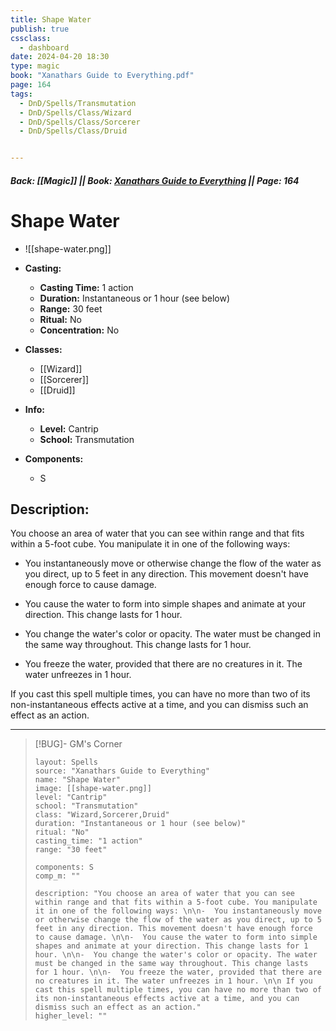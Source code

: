 ```yaml
---
title: Shape Water
publish: true
cssclass:
  - dashboard
date: 2024-04-20 18:30
type: magic
book: "Xanathars Guide to Everything.pdf"
page: 164
tags:
  - DnD/Spells/Transmutation
  - DnD/Spells/Class/Wizard
  - DnD/Spells/Class/Sorcerer
  - DnD/Spells/Class/Druid


---
```


##### Back: [[Magic]] || Book: [Xanathars Guide to Everything](https://drive.google.com/drive/folders/1O5bhpYizcIT5xxAoLOuzCRht_PVS7VSG?usp=sharing) || Page: 164

# Shape Water
- ![[shape-water.png]]
- **Casting:**
    - **Casting Time:** 1 action
    - **Duration:** Instantaneous or 1 hour (see below)
    - **Range:** 30 feet
    - **Ritual:** No
    - **Concentration:** No
- **Classes:**
    - [[Wizard]]
    - [[Sorcerer]]
    - [[Druid]]

- **Info:**
    - **Level:** Cantrip
    - **School:** Transmutation
- **Components:**
    - S


## Description:
You choose an area of water that you can see within range and that fits within a 5-foot cube. You manipulate it in one of the following ways: 

-  You instantaneously move or otherwise change the flow of the water as you direct, up to 5 feet in any direction. This movement doesn't have enough force to cause damage. 

-  You cause the water to form into simple shapes and animate at your direction. This change lasts for 1 hour. 

-  You change the water's color or opacity. The water must be changed in the same way throughout. This change lasts for 1 hour. 

-  You freeze the water, provided that there are no creatures in it. The water unfreezes in 1 hour. 

 If you cast this spell multiple times, you can have no more than two of its non-instantaneous effects active at a time, and you can dismiss such an effect as an action.



---

> [!BUG]- GM's Corner
>
> ```statblock
> layout: Spells
> source: "Xanathars Guide to Everything"
> name: "Shape Water"
> image: [[shape-water.png]]
> level: "Cantrip"
> school: "Transmutation"
> class: "Wizard,Sorcerer,Druid"
> duration: "Instantaneous or 1 hour (see below)"
> ritual: "No"
> casting_time: "1 action"
> range: "30 feet"
>
> components: S
> comp_m: ""
>
> description: "You choose an area of water that you can see within range and that fits within a 5-foot cube. You manipulate it in one of the following ways: \n\n-  You instantaneously move or otherwise change the flow of the water as you direct, up to 5 feet in any direction. This movement doesn't have enough force to cause damage. \n\n-  You cause the water to form into simple shapes and animate at your direction. This change lasts for 1 hour. \n\n-  You change the water's color or opacity. The water must be changed in the same way throughout. This change lasts for 1 hour. \n\n-  You freeze the water, provided that there are no creatures in it. The water unfreezes in 1 hour. \n\n If you cast this spell multiple times, you can have no more than two of its non-instantaneous effects active at a time, and you can dismiss such an effect as an action."
> higher_level: ""
> ```
